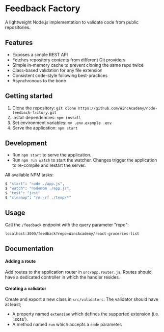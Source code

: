 # Feedback Factory

A lightweight Node.js implementation to validate code from public repositories.

## Features

- Exposes a simple REST API
- Fetches repository contents from different Git providers
- Simple in-memory cache to prevent cloning the same repo twice
- Class-based validation for any file extension
- Consistent code-style following best-practices
- Asynchronous to the bone

## Getting started

1. Clone the repository: `git clone https://github.com/WincAcademy/node-feedback-factory.git`
2. Install dependencies: `npm install`
3. Set environment variables: `mv .env.example .env`
4. Serve the application: `npm start`

## Development

- Run `npm start` to serve the application.
- Run `npm run watch` to start the watcher. Changes trigger the application to re-compile and restart the server.

All available NPM tasks:

```bash
$ "start": "node ./app.js",
$ "watch": "nodemon ./app.js",
$ "test": "jest"
$ "cleanup": "rm -rf ./temp/*"
```

## Usage

Call the `/feedback` endpoint with the query parameter "repo":

    localhost:3000/feedback?repo=WincAcademy/react-groceries-list
    
## Documentation

#### Adding a route

Add routes to the application router in `src/app.router.js`. Routes should have a dedicated controller in which the handler resides.

#### Creating a validator

Create and export a new class in `src/validators`. The validator should have at least;
- A property named `extension` which defines the supported extension (i.e. '.scss').
- A method named `run` which accepts a `code` parameter.


